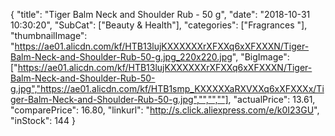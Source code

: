 {
	"title": "Tiger Balm Neck and Shoulder Rub - 50 g",
	"date": "2018-10-31 10:30:20",
	"SubCat": ["Beauty & Health"],
	"categories": ["Fragrances "],
	"thumbnailImage": "https://ae01.alicdn.com/kf/HTB13lujKXXXXXXrXFXXq6xXFXXXN/Tiger-Balm-Neck-and-Shoulder-Rub-50-g.jpg_220x220.jpg",
	"BigImage": ["https://ae01.alicdn.com/kf/HTB13lujKXXXXXXrXFXXq6xXFXXXN/Tiger-Balm-Neck-and-Shoulder-Rub-50-g.jpg","https://ae01.alicdn.com/kf/HTB1smp_KXXXXXaRXVXXq6xXFXXXx/Tiger-Balm-Neck-and-Shoulder-Rub-50-g.jpg","","",""],
	"actualPrice": 13.61,
	"comparePrice": 16.80,
	"linkurl": "http://s.click.aliexpress.com/e/k0I23GU",
	"inStock": 144
}
